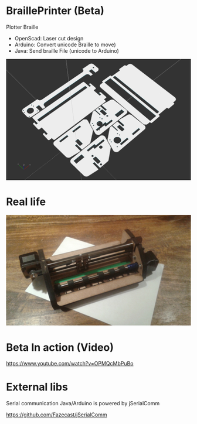 # BraillePrinter (Beta)
Plotter Braille
- OpenScad: Laser cut design
- Arduino: Convert unicode Braille to move)
- Java: Send braille File (unicode to Arduino)

![Alt text](https://github.com/iapafoto/BraillePrinter/blob/master/Media/cut6mm.png)

# Real life

![Alt text](https://github.com/iapafoto/BraillePrinter/blob/master/Media/beta.jpg)

# Beta In action (Video)

https://www.youtube.com/watch?v=OPMQcMbPuBo

# External libs
Serial communication Java/Arduino is powered by jSerialComm

https://github.com/Fazecast/jSerialComm
